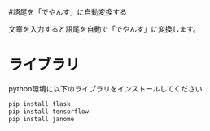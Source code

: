 #語尾を「でやんす」に自動変換する

文章を入力すると語尾を自動で「でやんす」に変換します。


# ライブラリ
 
python環境に以下のライブラリをインストールしてください
```bash
pip install flask
pip install tensorflow
pip install janome
```